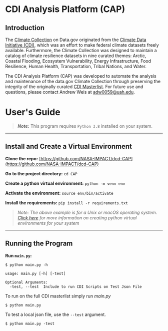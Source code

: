 # CDI Analysis Platform (CAP)


## Introduction
The [Climate Collection](https://data.gov/climate) on Data.gov originated from the [Climate Data Initiative (CDI)](https://obamawhitehouse.archives.gov/the-press-office/2014/03/19/fact-sheet-president-s-climate-data-initiative-empowering-america-s-comm), which was an effort to make federal climate datasets freely available. Furthermore, the Climate Collection was designed to maintain a catalog of climate resilience datasets in nine curated themes: Arctic, Coastal Flooding, Ecosystem Vulnerability, Energy Infrastructure, Food Resilience, Human Health, Transportation, Tribal Nations, and Water.

The CDI Analysis Platform (CAP) was developed to automate the analysis and maintenance of the data.gov Climate Collection through preserving the integrity of the originally curated [CDI Masterlist](https://github.com/NASA-IMPACT/cdi_master/blob/master/cdi_master_update_2020.json). For future use and questions, please contact Andrew Weis at adw0059@uah.edu.



# User's Guide

>***Note:*** This program requires `Python 3.8` installed on your system.

---
## Install and Create a Virtual Environment

**Clone the repo:** [https://github.com/NASA-IMPACT/dcd-CAP](https://github.com/NASA-IMPACT/dcd-CAP)

**Go to the project directory:** `cd CAP`

**Create a python virtual environment:** `python -m venv env`

**Activate the environment:** `source env/bin/activate`

**Install the requirements:** `pip install -r requirements.txt`

>*Note: The above example is for a Unix or macOS operating system. [Click here](https://packaging.python.org/guides/installing-using-pip-and-virtual-environments/) for more information on creating python virtual environments for your system*

---
## Running the Program


**Run `main.py`:**
```
$ python main.py -h

usage: main.py [-h] [-test]

Optional Arguments:
  -test, --test  Include to run CDI Scripts on Test Json File
```

To run on the full CDI masterlist simply run _main.py_
```
$ python main.py
```

To test a local json file, use the `--test` argument.
```
$ python main.py -test
```